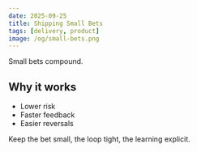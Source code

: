 ```yaml
---
date: 2025-09-25
title: Shipping Small Bets
tags: [delivery, product]
image: /og/small-bets.png
---
```


Small bets compound.

## Why it works
- Lower risk
- Faster feedback
- Easier reversals

Keep the bet small, the loop tight, the learning explicit.


